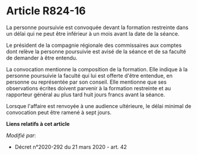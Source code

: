 # Article R824-16

La personne poursuivie est convoquée devant la formation restreinte dans un délai qui ne peut être inférieur à un mois avant
la date de la séance.

Le président de la compagnie régionale des commissaires aux comptes dont relève la personne poursuivie est avisé de la séance
et de sa faculté de demander à être entendu.

La convocation mentionne la composition de la formation. Elle indique à la personne poursuivie la faculté qui lui est offerte
d'être entendue, en personne ou représentée par son conseil. Elle mentionne que ses observations écrites doivent parvenir à
la formation restreinte et au rapporteur général au plus tard huit jours francs avant la séance.

Lorsque l'affaire est renvoyée à une audience ultérieure, le délai minimal de convocation peut être ramené à sept jours.

**Liens relatifs à cet article**

_Modifié par_:

  - Décret n°2020-292 du 21 mars 2020 - art. 42
